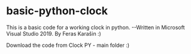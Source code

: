 # basic-python-clock
This is a basic code for a working clock in python. --Written in Microsoft Visual Studio 2019.
By Feras Karašin :)

Download the code from Clock PY - main folder :)
